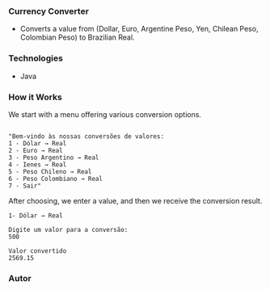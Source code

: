 ### Currency Converter
* Converts a value from (Dollar, Euro, Argentine Peso, Yen, Chilean Peso, Colombian Peso) to Brazilian Real.

### Technologies
- Java

### How it Works

We start with a menu offering various conversion options.

```

"Bem-vindo às nossas conversões de valores:
1 - Dólar → Real
2 - Euro → Real
3 - Peso Argentino → Real
4 - Ienes → Real
5 - Peso Chileno → Real
6 - Peso Colombiano → Real
7 - Sair"

```

After choosing, we enter a value, and then we receive the conversion result.

```
1- Dólar → Real

Digite um valor para a conversão:
500

Valor convertido
2569.15

```

### Autor

